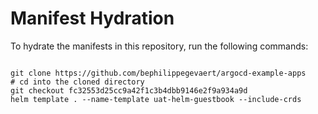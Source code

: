 
# Manifest Hydration

To hydrate the manifests in this repository, run the following commands:

```shell

git clone https://github.com/bephilippegevaert/argocd-example-apps
# cd into the cloned directory
git checkout fc32553d25cc9a42f1c3b4dbb9146e2f9a934a9d
helm template . --name-template uat-helm-guestbook --include-crds
```